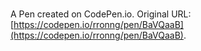 # 

A Pen created on CodePen.io. Original URL: [https://codepen.io/rronng/pen/BaVQaaB](https://codepen.io/rronng/pen/BaVQaaB).

